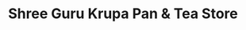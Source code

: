 ---
title: "Shree Guru Krupa Pan & Tea Store"
url: /bangavadi-sub-dist-tankara-dist-morbi/shree-guru-krupa-pan-and-tea-store/
shop: tea
---
